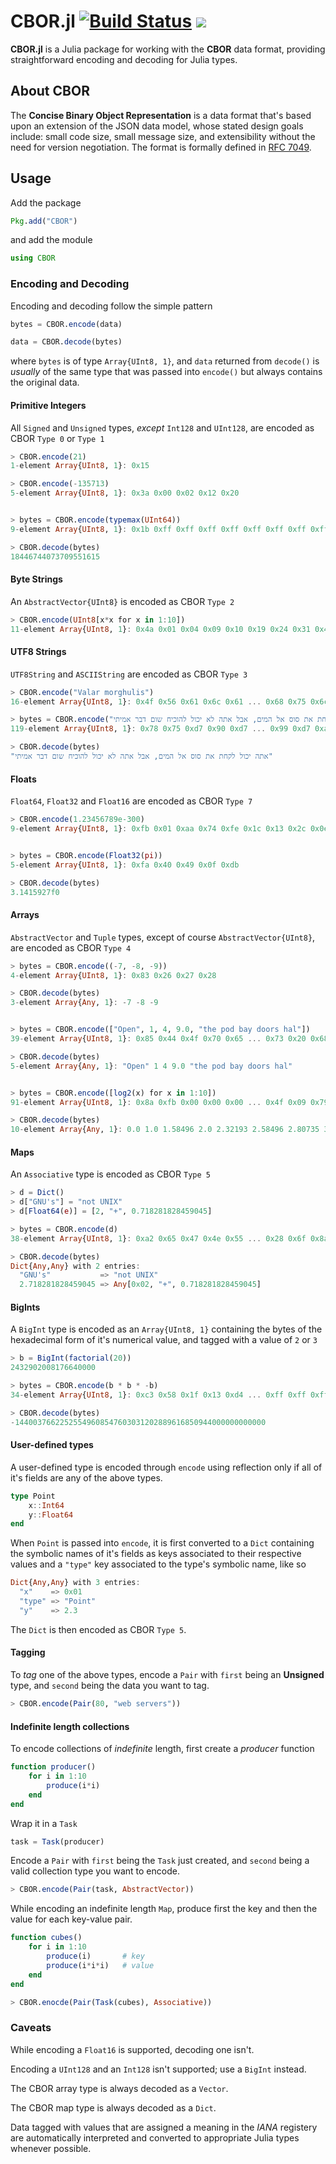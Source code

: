 # CBOR.jl [![Build Status](https://travis-ci.org/saurvs/CBOR.jl.svg?branch=master)](https://travis-ci.org/saurvs/CBOR.jl) [![](https://img.shields.io/badge/license-MIT-blue.svg)](https://github.com/saurvs/CBOR.jl/blob/master/LICENSE.md)

**CBOR.jl** is a Julia package for working with the **CBOR** data format,
providing straightforward encoding and decoding for Julia types.

## About CBOR
The **Concise Binary Object Representation** is a data format that's based upon
an extension of the JSON data model, whose stated design goals
include: small code size, small message size, and
extensibility without the need for version negotiation. The format is formally
defined in [RFC 7049](https://tools.ietf.org/html/rfc7049).

## Usage

Add the package

```julia
Pkg.add("CBOR")
```

and add the module

```julia
using CBOR
```

### Encoding and Decoding

Encoding and decoding follow the simple pattern

```julia
bytes = CBOR.encode(data)

data = CBOR.decode(bytes)
```

where `bytes` is of type `Array{UInt8, 1}`, and `data` returned from `decode()`
is *usually* of the same type that was passed into `encode()` but always
contains the original data.

#### Primitive Integers

All `Signed` and `Unsigned` types, *except* `Int128` and `UInt128`, are encoded
as CBOR `Type 0` or `Type 1`

```julia
> CBOR.encode(21)
1-element Array{UInt8, 1}: 0x15

> CBOR.encode(-135713)
5-element Array{UInt8, 1}: 0x3a 0x00 0x02 0x12 0x20


> bytes = CBOR.encode(typemax(UInt64))
9-element Array{UInt8, 1}: 0x1b 0xff 0xff 0xff 0xff 0xff 0xff 0xff 0xff

> CBOR.decode(bytes)
18446744073709551615
```

#### Byte Strings

An `AbstractVector{UInt8}` is encoded as CBOR `Type 2`

```julia
> CBOR.encode(UInt8[x*x for x in 1:10])
11-element Array{UInt8, 1}: 0x4a 0x01 0x04 0x09 0x10 0x19 0x24 0x31 0x40 0x51 0x64
```

#### UTF8 Strings

`UTF8String` and `ASCIIString` are encoded as CBOR `Type 3`

```julia
> CBOR.encode("Valar morghulis")
16-element Array{UInt8, 1}: 0x4f 0x56 0x61 0x6c 0x61 ... 0x68 0x75 0x6c 0x69 0x73

> bytes = CBOR.encode("אתה יכול לקחת את סוס אל המים, אבל אתה לא יכול להוכיח שום דבר אמיתי")
119-element Array{UInt8, 1}: 0x78 0x75 0xd7 0x90 0xd7 ... 0x99 0xd7 0xaa 0xd7 0x99

> CBOR.decode(bytes)
"אתה יכול לקחת את סוס אל המים, אבל אתה לא יכול להוכיח שום דבר אמיתי"
```

#### Floats

`Float64`, `Float32` and `Float16` are encoded as CBOR `Type 7`

```julia
> CBOR.encode(1.23456789e-300)
9-element Array{UInt8, 1}: 0xfb 0x01 0xaa 0x74 0xfe 0x1c 0x13 0x2c 0x0e


> bytes = CBOR.encode(Float32(pi))
5-element Array{UInt8, 1}: 0xfa 0x40 0x49 0x0f 0xdb

> CBOR.decode(bytes)
3.1415927f0
```

#### Arrays

`AbstractVector` and `Tuple` types, except of course `AbstractVector{UInt8}`, are encoded as CBOR `Type 4`

```julia
> bytes = CBOR.encode((-7, -8, -9))
4-element Array{UInt8, 1}: 0x83 0x26 0x27 0x28

> CBOR.decode(bytes)
3-element Array{Any, 1}: -7 -8 -9


> bytes = CBOR.encode(["Open", 1, 4, 9.0, "the pod bay doors hal"])
39-element Array{UInt8, 1}: 0x85 0x44 0x4f 0x70 0x65 ... 0x73 0x20 0x68 0x61 0x6c

> CBOR.decode(bytes)
5-element Array{Any, 1}: "Open" 1 4 9.0 "the pod bay doors hal"


> bytes = CBOR.encode([log2(x) for x in 1:10])
91-element Array{UInt8, 1}: 0x8a 0xfb 0x00 0x00 0x00 ... 0x4f 0x09 0x79 0xa3 0x71

> CBOR.decode(bytes)
10-element Array{Any, 1}: 0.0 1.0 1.58496 2.0 2.32193 2.58496 2.80735 3.0 3.16993 3.32193
```

#### Maps

An `Associative` type is encoded as CBOR `Type 5`

```julia
> d = Dict()
> d["GNU's"] = "not UNIX"
> d[Float64(e)] = [2, "+", 0.718281828459045]

> bytes = CBOR.encode(d)
38-element Array{UInt8, 1}: 0xa2 0x65 0x47 0x4e 0x55 ... 0x28 0x6f 0x8a 0xd2 0x56

> CBOR.decode(bytes)
Dict{Any,Any} with 2 entries:
  "GNU's"           => "not UNIX"
  2.718281828459045 => Any[0x02, "+", 0.718281828459045]
```

#### BigInts

A `BigInt` type is encoded as an `Array{UInt8, 1}` containing the bytes of the
hexadecimal form of it's numerical value, and tagged with a value of `2` or `3`

```julia
> b = BigInt(factorial(20))
2432902008176640000

> bytes = CBOR.encode(b * b * -b)
34-element Array{UInt8, 1}: 0xc3 0x58 0x1f 0x13 0xd4 ... 0xff 0xff 0xff 0xff 0xff

> CBOR.decode(bytes)
-14400376622525549608547603031202889616850944000000000000
```

#### User-defined types

A user-defined type is encoded through `encode` using reflection only if all
of it's fields are any of the above types.

```julia
type Point
    x::Int64
    y::Float64
end
```

When `Point` is passed into `encode`, it is first converted to a `Dict`
containing the symbolic names of it's fields as keys associated to their
respective values and a `"type"` key associated to the type's
symbolic name, like so

```julia
Dict{Any,Any} with 3 entries:
  "x"    => 0x01
  "type" => "Point"
  "y"    => 2.3
```

The `Dict` is then encoded as CBOR `Type 5`.

#### Tagging

To *tag* one of the above types, encode a `Pair` with `first` being an
**Unsigned** type, and `second` being the data you want to tag.

```julia
> CBOR.encode(Pair(80, "web servers"))
```

#### Indefinite length collections

To encode collections of *indefinite* length, first create a *producer*
function

```julia
function producer()
    for i in 1:10
        produce(i*i)
    end
end
```

Wrap it in a `Task`

```julia
task = Task(producer)
```

Encode a `Pair` with `first` being the `Task` just created, and `second` being
a valid collection type you want to encode.

```julia
> CBOR.encode(Pair(task, AbstractVector))
```

While encoding an indefinite length `Map`, produce first the key and then the
value for each key-value pair.

```julia
function cubes()
    for i in 1:10
        produce(i)       # key
        produce(i*i*i)   # value
    end
end

> CBOR.enocde(Pair(Task(cubes), Associative))
```

### Caveats

While encoding a `Float16` is supported, decoding one isn't.

Encoding a `UInt128` and an `Int128` isn't supported; use a `BigInt` instead.

The CBOR array type is always decoded as a `Vector`.

The CBOR map type is always decoded as a `Dict`.

Data tagged with values that are assigned a meaning in the *IANA* registery are
automatically interpreted and converted to appropriate Julia types whenever
possible.
